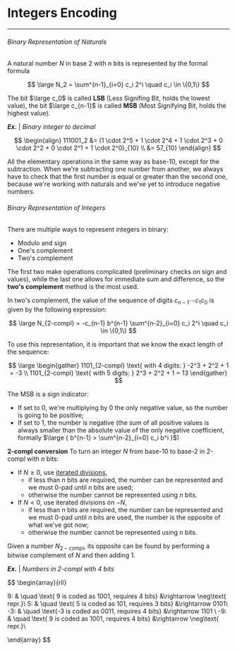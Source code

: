 # Integers Encoding
---

###### Binary Representation of Naturals

A natural number $N$ in base 2 with $n$ bits is represented by the formal formula

$$ \large 
N_2 = \sum^{n-1}_{i=0} c_i 2^i \quad c_i \in \{0,1\}
$$

The bit $\large c_0$ is called **LSB** (Less Signifing Bit, holds the lowest value), the bit $\large c_{n-1}$ is called **MSB** (Most Signifying Bit, holds the highest value).

***Ex.*** | *Binary integer to decimal*

$$ \begin{align}
111001_2 &= (1 \cdot 2^5 + 1 \cdot 2^4 + 1 \cdot 2^3 + 0 \cdot 2^2 + 0 \cdot 2^1 + 1 \cdot 2^0)_{10} \\
&= 57_{10}
\end{align} $$

All the elementary operations in the same way as base-10, except for the subtraction. When we're subtracting one number from another, we always have to check that the first number is equal or greater than the second one, because we're working with naturals and we've yet to introduce negative numbers.


###### Binary Representation of Integers

There are multiple ways to represent integers in binary:
- Modulo and sign
- One's complement
- Two's complement

The first two make operations complicated (preliminary checks on sign and values), while the last one allows for immediate sum and difference, so the **two's complement** method is the most used.

In two's complement, the value of the sequence of digits $c_{n-1} \cdots c_1 c_0$ is given by the following expression:

$$ \large 
N_{2-compl} = -c_{n-1} b^{n-1} \sum^{n-2}_{i=0} c_i 2^i \quad c_i \in \{0,1\}
$$

To use this representation, it is important that we know the exact length of the sequence:

$$ \large \begin{gather}
1101_{2-compl} \text{ with 4 digits: } -2^3 + 2^2 + 1 = -3 \\
1101_{2-compl} \text{ with 5 digits: } 2^3 + 2^2 + 1 = 13
\end{gather} $$

The MSB is a sign indicator:
- If set to 0, we're multiplying by 0 the only negative value, so the number is going to be positive;
- If set to 1, the number is negative (the sum of all positive values is always smaller than the absolute value of the only negative coefficient, formally $\large { b^{n-1} > \sum^{n-2}_{i=0} c_i b^i }$)

**2-compl conversion**
To turn an integer $N$ from base-10 to base-2 in 2-compl with $n$ bits:
- If $N\ge0$, use [iterated divisions](Representing%20Numbers.md#Iterated%20divisions%20method),
	- if less than $n$ bits are required, the number can be represented and we must 0-pad until $n$ bits are used;
	- otherwise the number cannot be represented using $n$ bits.
- If $N<0$, use iterated divisions on $-N$,
	- if less than $n$ bits are required, the number can be represented and we must 0-pad until $n$ bits are used, the number is the opposite of what we've got now;
	- otherwise the number cannot be represented using $n$ bits.

Given a number $N_{2-compl}$, its opposite can be found by performing a bitwise complement of $N$ and then adding 1. 

[//]: # (TODO: Will do 2-compl opposite proof some other time)

***Ex.*** | *Numbers in 2-compl with 4 bits*

$$ \begin{array}{rll}

9: & \quad \text{ 9 is coded as 1001, requires 4 bits}
&\rightarrow \neg\text{ repr.}\\
5: & \quad \text{ 5 is coded as 101, requires 3 bits}
&\rightarrow 0101\\
-3: & \quad \text{-3 is coded as 0011, requires 4 bits}
&\rightarrow 1101 \\
-9: & \quad \text{ 9 is coded as 1001, requires 4 bits}
&\rightarrow \neg\text{ repr.}\\

\end{array} $$

[//]: # (TODO: 2-compl arithmetics)
